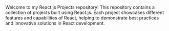 Welcome to my React.js Projects repository! This repository contains a collection of projects built using React.js. Each project showcases different features and capabilities of React, helping to demonstrate best practices and innovative solutions in React development.
